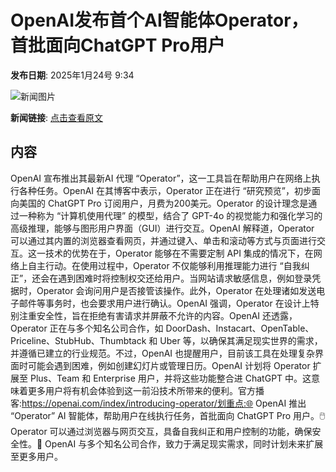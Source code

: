 # OpenAI发布首个AI智能体Operator，首批面向ChatGPT Pro用户

**发布日期**: 2025年1月24号 9:34

![新闻图片](https://upload.chinaz.com/2025/0124/6387330798223051906141718.png)

**新闻链接**: [点击查看原文](https://www.aibase.com/zh/news/14972)

## 内容

OpenAI 宣布推出其最新AI 代理 “Operator”，这一工具旨在帮助用户在网络上执行各种任务。OpenAI 在其博客中表示，Operator 正在进行 “研究预览”，初步面向美国的 ChatGPT Pro 订阅用户，月费为200美元。Operator 的设计理念是通过一种称为 “计算机使用代理” 的模型，结合了 GPT-4o 的视觉能力和强化学习的高级推理，能够与图形用户界面（GUI）进行交互。OpenAI 解释道，Operator 可以通过其内置的浏览器查看网页，并通过键入、单击和滚动等方式与页面进行交互。这一技术的优势在于，Operator 能够在不需要定制 API 集成的情况下，在网络上自主行动。在使用过程中，Operator 不仅能够利用推理能力进行 “自我纠正”，还会在遇到困难时将控制权交还给用户。当网站请求敏感信息，例如登录凭据时，Operator 会询问用户是否接管该操作。此外，Operator 在处理诸如发送电子邮件等事务时，也会要求用户进行确认。OpenAI 强调，Operator 在设计上特别注重安全性，旨在拒绝有害请求并屏蔽不允许的内容。OpenAI 还透露，Operator 正在与多个知名公司合作，如 DoorDash、Instacart、OpenTable、Priceline、StubHub、Thumbtack 和 Uber 等，以确保其满足现实世界的需求，并遵循已建立的行业规范。不过，OpenAI 也提醒用户，目前该工具在处理复杂界面时可能会遇到困难，例如创建幻灯片或管理日历。OpenAI 计划将 Operator 扩展至 Plus、Team 和 Enterprise 用户，并将这些功能整合进 ChatGPT 中。这意味着更多用户将有机会体验到这一前沿技术所带来的便利。官方播客:https://openai.com/index/introducing-operator/划重点:🌐 OpenAI 推出 “Operator” AI 智能体，帮助用户在线执行任务，首批面向 ChatGPT Pro 用户。🖱️ Operator 可以通过浏览器与网页交互，具备自我纠正和用户控制的功能，确保安全性。🤝 OpenAI 与多个知名公司合作，致力于满足现实需求，同时计划未来扩展至更多用户。
